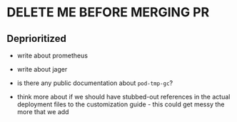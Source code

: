 # DELETE ME BEFORE MERGING PR

## Deprioritized

- write about prometheus

- write about jager

* is there any public documentation about `pod-tmp-gc`?

- think more about if we should have stubbed-out references in the actual deployment files to the customization guide - this could get messy the more that we add
